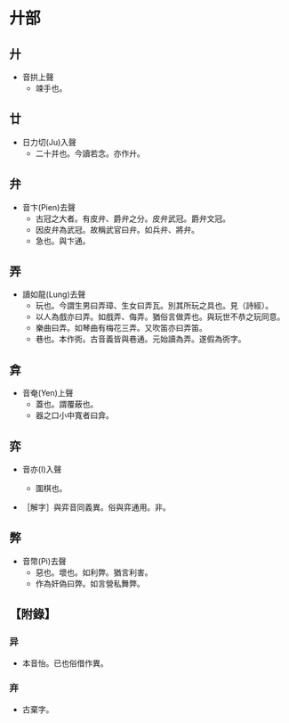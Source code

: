 # 廾部

## 廾

- 音拱上聲
    - 竦手也。

## 廿

- 日力切(Ju)入聲
    - 二十并也。今讀若念。亦作廾。

## 弁

- 音卞(Pien)去聲
    - 古冠之大者。有皮弁、爵弁之分。皮弁武冠。爵弁文冠。
    - 因皮弁為武冠。故稱武官曰弁。如兵弁、將弁。
    - 急也。與卞通。

## 弄

- 讀如龍(Lung)去聲
    - 玩也。今謂生男曰弄璋、生女曰弄瓦。別其所玩之具也。見（詩經）。
    - 以人為戲亦曰弄。如戲弄、侮弄。猶俗言做弄也。與玩世不恭之玩同意。
    - 樂曲曰弄。如琴曲有梅花三弄。又吹笛亦曰弄笛。
    - 巷也。本作衖。古音義皆與巷通。元始讀為弄。遂假為衖字。

## 弇

- 音奄(Yen)上聲
    - 蓋也。謂覆蔽也。
    - 器之口小中寬者曰弇。

## 弈

- 音亦(I)入聲
    - 圍棋也。

- ［解字］與弈音同義異。俗與弈通用。非。

## 弊

- 音幣(Pi)去聲
    - 惡也。壞也。如利弊。猶言利害。
    - 作為奸偽曰弊。如言營私舞弊。

## 【附錄】

### 异
- 本音怡。已也俗借作異。

### 弃
- 古棄字。

